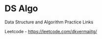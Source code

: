 # DS Algo
Data Structure and Algorithm Practice Links

Leetcode - https://leetcode.com/dkvermaiitg/
